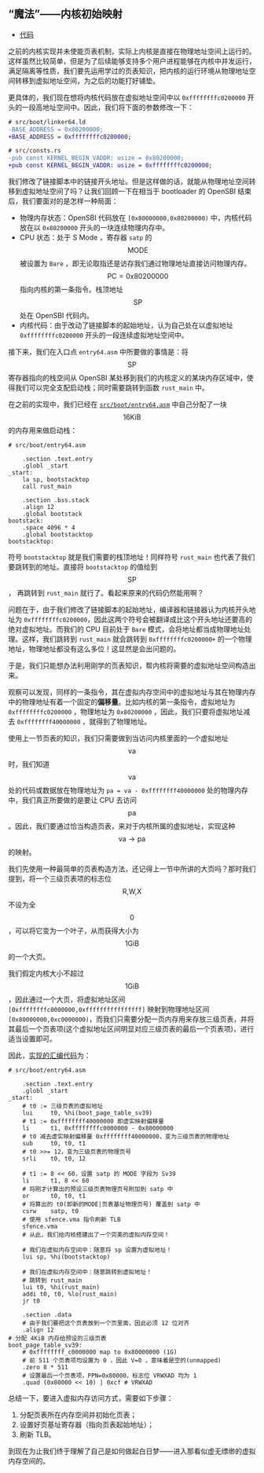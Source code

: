 ## “魔法”——内核初始映射

- [代码][code]

之前的内核实现并未使能页表机制，实际上内核是直接在物理地址空间上运行的。这样虽然比较简单，但是为了后续能够支持多个用户进程能够在内核中并发运行，满足隔离等性质，我们要先运用学过的页表知识，把内核的运行环境从物理地址空间转移到虚拟地址空间，为之后的功能打好铺垫。

更具体的，我们现在想将内核代码放在虚拟地址空间中以 ``0xffffffffc0200000`` 开头的一段高地址空间中。因此，我们将下面的参数修改一下：

```diff
# src/boot/linker64.ld
-BASE_ADDRESS = 0x80200000;
+BASE_ADDRESS = 0xffffffffc0200000;

# src/consts.rs
-pub const KERNEL_BEGIN_VADDR: usize = 0x80200000;
+pub const KERNEL_BEGIN_VADDR: usize = 0xffffffffc0200000;
```

我们修改了链接脚本中的链接开头地址。但是这样做的话，就能从物理地址空间转移到虚拟地址空间了吗？让我们回顾一下在相当于 bootloader 的 OpenSBI 结束后，我们要面对的是怎样一种局面：

- 物理内存状态：OpenSBI 代码放在 `[0x80000000,0x80200000)` 中，内核代码放在以 `0x80200000` 开头的一块连续物理内存中。
- CPU 状态：处于 S Mode ，寄存器 `satp` 的 $$\text{MODE}$$ 被设置为 `Bare` ，即无论取指还是访存我们通过物理地址直接访问物理内存。 $$\text{PC}=0\text{x}80200000$$ 指向内核的第一条指令。栈顶地址 $$\text{SP}$$ 处在 OpenSBI 代码内。
- 内核代码：由于改动了链接脚本的起始地址，认为自己处在以虚拟地址 ``0xffffffffc0200000`` 开头的一段连续虚拟地址空间中。


接下来，我们在入口点 ``entry64.asm`` 中所要做的事情是：将 $$\text{SP}$$ 寄存器指向的栈空间从 OpenSBI 某处移到我们的内核定义的某块内存区域中，使得我们可以完全支配启动栈；同时需要跳转到函数 `rust_main` 中。

在之前的实现中，我们已经在 [`src/boot/entry64.asm`](https://github.com/rcore-os/rCore_tutorial/blob/ch5-pa2/os/src/boot/entry64.asm#L19) 中自己分配了一块 $$16\text{KiB}$$ 的内存用来做启动栈：

```riscv
# src/boot/entry64.asm

    .section .text.entry
    .globl _start
_start:
    la sp, bootstacktop
    call rust_main

    .section .bss.stack
    .align 12
    .global bootstack
bootstack:
    .space 4096 * 4
    .global bootstacktop
bootstacktop:
```

符号 `bootstacktop` 就是我们需要的栈顶地址！同样符号 `rust_main` 也代表了我们要跳转到的地址。直接将 `bootstacktop` 的值给到 $$\text{SP}$$， 再跳转到 `rust_main` 就行了。看起来原来的代码仍然能用啊？

问题在于，由于我们修改了链接脚本的起始地址，编译器和链接器认为内核开头地址为 ``0xffffffffc0200000``，因此这两个符号会被翻译成比这个开头地址还要高的绝对虚拟地址。而我们的 CPU 目前处于 `Bare` 模式，会将地址都当成物理地址处理。这样，我们跳转到 `rust_main` 就会跳转到 `0xffffffffc0200000+` 的一个物理地址，物理地址都没有这么多位！这显然是会出问题的。

于是，我们只能想办法利用刚学的页表知识，帮内核将需要的虚拟地址空间构造出来。

观察可以发现，同样的一条指令，其在虚拟内存空间中的虚拟地址与其在物理内存中的物理地址有着一个固定的**偏移量**。比如内核的第一条指令，虚拟地址为 `0xffffffffc0200000` ，物理地址为 `0x80200000` ，因此，我们只要将虚拟地址减去 `0xffffffff40000000` ，就得到了物理地址。

使用上一节页表的知识，我们只需要做到当访问内核里面的一个虚拟地址 $$\text{va}$$ 时，我们知道 $$\text{va}$$ 处的代码或数据放在物理地址为 `pa = va - 0xffffffff40000000` 处的物理内存中，我们真正所要做的是要让 CPU 去访问 $$\text{pa} $$。因此，我们要通过恰当构造页表，来对于内核所属的虚拟地址，实现这种 $$\text{va}\rightarrow\text{pa}$$ 的映射。

我们先使用一种最简单的页表构造方法，还记得上一节中所讲的大页吗？那时我们提到，将一个三级页表项的标志位 $$\text{R,W,X}$$ 不设为全 $$0$$ ，可以将它变为一个叶子，从而获得大小为 $$1\text{GiB}$$ 的一个大页。

我们假定内核大小不超过 $$1\text{GiB}$$，因此通过一个大页，将虚拟地址区间 `[0xffffffffc0000000,0xffffffffffffffff]` 映射到物理地址区间 `[0x80000000,0xc0000000)`，而我们只需要分配一页内存用来存放三级页表，并将其最后一个页表项(这个虚拟地址区间明显对应三级页表的最后一个页表项)，进行适当设置即可。

因此，[实现的汇编代码](https://github.com/rcore-os/rCore_tutorial/blob/ch5-pa2/os/src/boot/entry64.asm)为：

```riscv
# src/boot/entry64.asm

	.section .text.entry
	.globl _start
_start:
	# t0 := 三级页表的虚拟地址
	lui     t0, %hi(boot_page_table_sv39)
    # t1 := 0xffffffff40000000 即虚实映射偏移量
    li      t1, 0xffffffffc0000000 - 0x80000000
    # t0 减去虚实映射偏移量 0xffffffff40000000，变为三级页表的物理地址
    sub     t0, t0, t1
    # t0 >>= 12，变为三级页表的物理页号
    srli    t0, t0, 12

    # t1 := 8 << 60，设置 satp 的 MODE 字段为 Sv39
    li      t1, 8 << 60
    # 将刚才计算出的预设三级页表物理页号附加到 satp 中
    or      t0, t0, t1
    # 将算出的 t0(即新的MODE|页表基址物理页号) 覆盖到 satp 中
    csrw    satp, t0
    # 使用 sfence.vma 指令刷新 TLB
    sfence.vma
    # 从此，我们给内核搭建出了一个完美的虚拟内存空间！

    # 我们在虚拟内存空间中：随意将 sp 设置为虚拟地址！
    lui sp, %hi(bootstacktop)

	# 我们在虚拟内存空间中：随意跳转到虚拟地址！
	# 跳转到 rust_main
	lui t0, %hi(rust_main)
	addi t0, t0, %lo(rust_main)
	jr t0

    .section .data
    # 由于我们要把这个页表放到一个页里面，因此必须 12 位对齐
    .align 12
# 分配 4KiB 内存给预设的三级页表
boot_page_table_sv39:
    # 0xffffffff_c0000000 map to 0x80000000 (1G)
    # 前 511 个页表项均设置为 0 ，因此 V=0 ，意味着是空的(unmapped)
    .zero 8 * 511
    # 设置最后一个页表项，PPN=0x80000，标志位 VRWXAD 均为 1
    .quad (0x80000 << 10) | 0xcf # VRWXAD
```

总结一下，要进入虚拟内存访问方式，需要如下步骤：

1. 分配页表所在内存空间并初始化页表；
2. 设置好页基址寄存器（指向页表起始地址）；
3. 刷新 TLB。

到现在为止我们终于理解了自己是如何做起白日梦——进入那看似虚无缥缈的虚拟内存空间的。

[code]: https://github.com/rcore-os/rCore_tutorial/tree/ch5-pa2
